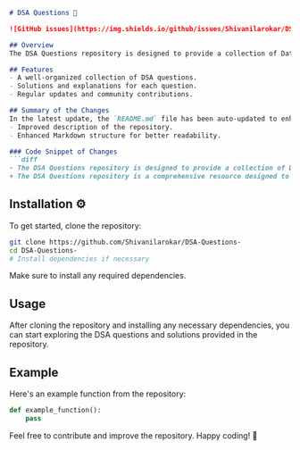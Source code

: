 ```markdown
# DSA Questions 📖

![GitHub issues](https://img.shields.io/github/issues/Shivanilarokar/DSA-Questions-) ![GitHub license](https://img.shields.io/github/license/Shivanilarokar/DSA-Questions-)

## Overview
The DSA Questions repository is designed to provide a collection of Data Structures and Algorithms (DSA) questions to help you enhance your coding skills and prepare for technical interviews. This repository aims to be a comprehensive resource for developers looking to improve their problem-solving abilities.

## Features
- A well-organized collection of DSA questions.
- Solutions and explanations for each question.
- Regular updates and community contributions.

## Summary of the Changes
In the latest update, the `README.md` file has been auto-updated to enhance clarity and formatting. Notable changes include:
- Improved description of the repository.
- Enhanced Markdown structure for better readability.

### Code Snippet of Changes
```diff
- The DSA Questions repository is designed to provide a collection of Data Structures and Algorithms (DSA) questions to help you enhance your coding skills and prepare for technical interviews.
+ The DSA Questions repository is a comprehensive resource designed to provide a collection of Data Structures and Algorithms (DSA) questions to help you enhance your coding skills and prepare for technical interviews.
```

## Installation ⚙️
To get started, clone the repository:
```bash
git clone https://github.com/Shivanilarokar/DSA-Questions-
cd DSA-Questions-
# Install dependencies if necessary
```
Make sure to install any required dependencies.

## Usage
After cloning the repository and installing any necessary dependencies, you can start exploring the DSA questions and solutions provided in the repository.

## Example
Here's an example function from the repository:
```python
def example_function():
    pass
```

Feel free to contribute and improve the repository. Happy coding! 🚀
```